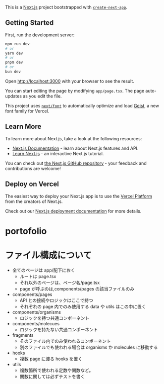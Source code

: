 This is a [Next.js](https://nextjs.org) project bootstrapped with [`create-next-app`](https://nextjs.org/docs/app/api-reference/cli/create-next-app).

## Getting Started

First, run the development server:

```bash
npm run dev
# or
yarn dev
# or
pnpm dev
# or
bun dev
```

Open [http://localhost:3000](http://localhost:3000) with your browser to see the result.

You can start editing the page by modifying `app/page.tsx`. The page auto-updates as you edit the file.

This project uses [`next/font`](https://nextjs.org/docs/app/building-your-application/optimizing/fonts) to automatically optimize and load [Geist](https://vercel.com/font), a new font family for Vercel.

## Learn More

To learn more about Next.js, take a look at the following resources:

- [Next.js Documentation](https://nextjs.org/docs) - learn about Next.js features and API.
- [Learn Next.js](https://nextjs.org/learn) - an interactive Next.js tutorial.

You can check out [the Next.js GitHub repository](https://github.com/vercel/next.js) - your feedback and contributions are welcome!

## Deploy on Vercel

The easiest way to deploy your Next.js app is to use the [Vercel Platform](https://vercel.com/new?utm_medium=default-template&filter=next.js&utm_source=create-next-app&utm_campaign=create-next-app-readme) from the creators of Next.js.

Check out our [Next.js deployment documentation](https://nextjs.org/docs/app/building-your-application/deploying) for more details.

# portofolio

# ファイル構成について

- 全てのページは app/配下におく
  - ルートは page.tsx
  - それ以外のページは、ページ名/page.tsx
  - page が呼ぶのは,components/pages の該当ファイルのみ
- components/pages
  - API との接続やロジックはここで持つ
  - それぞれの page 内でのみ使用する data や utils はこの中に置く
- components/organisms
  - ロジックを持つ共通コンポーネント
- components/molecues
  - ロジックを持たない共通コンポーネント
- fragments
  - そのファイル内でのみ使われるコンポーネント
  - 別のファイルでも使われる場合は organisms か molecules に移動する
- hooks
  - 複数 page に渡る hooks を置く
- utils
  - 複数箇所で使われる定数や関数など。
  - 関数に関しては必ずテストを書く
